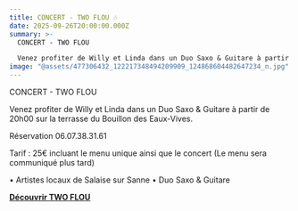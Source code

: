 ```yaml
---
title: CONCERT - TWO FLOU 🎶
date: 2025-09-26T20:00:00.000Z
summary: >-
  CONCERT - TWO FLOU

  Venez profiter de Willy et Linda dans un Duo Saxo & Guitare à partir de 20h00 sur la terrasse du Bouillon des Eaux-Vives.
image: "@assets/477306432_122217348494209909_124868604482647234_n.jpg"
---
```

CONCERT - TWO FLOU

Venez profiter de Willy et Linda dans un Duo Saxo & Guitare à partir de 20h00 sur la terrasse du Bouillon des Eaux-Vives.

Réservation 06.07.38.31.61

Tarif : 25€ incluant le menu unique ainsi que le concert (Le menu sera communiqué plus tard)

• Artistes locaux de Salaise sur Sanne • Duo Saxo & Guitare

**[Découvrir TWO FLOU](<>)**
